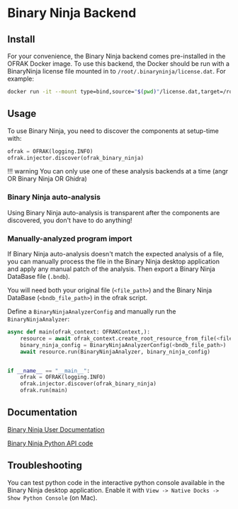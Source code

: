 # Binary Ninja Backend
## Install
For your convenience, the Binary Ninja backend comes pre-installed in the OFRAK Docker image. To use this backend, the Docker should be run with a BinaryNinja license file mounted in to `/root/.binaryninja/license.dat`. For example:
```bash
docker run -it --mount type=bind,source="$(pwd)"/license.dat,target=/root/.binaryninja/license.dat registry.gitlab.com/redballoonsecurity/ofrak/binary-ninja bash
```

## Usage
To use Binary Ninja, you need to discover the components at setup-time with:
```python
ofrak = OFRAK(logging.INFO)
ofrak.injector.discover(ofrak_binary_ninja)
```

!!! warning
    You can only use one of these analysis backends at a time (angr OR Binary Ninja OR Ghidra)

### Binary Ninja auto-analysis
Using Binary Ninja auto-analysis is transparent after the components are discovered, you don't 
have to do anything!

### Manually-analyzed program import
If Binary Ninja auto-analysis doesn't match the expected analysis of a file, you can manually process the 
file in the Binary Ninja desktop application and apply any manual patch of the analysis. Then export 
a Binary Ninja DataBase file (`.bndb`).

You will need both your original file (`<file_path>`) and the Binary Ninja DataBase (`<bndb_file_path>`) 
in the ofrak script.

Define a `BinaryNinjaAnalyzerConfig` and manually run the `BinaryNinjaAnalyzer`:
```python
async def main(ofrak_context: OFRAKContext,):
    resource = await ofrak_context.create_root_resource_from_file(<file_path>)
    binary_ninja_config = BinaryNinjaAnalyzerConfig(<bndb_file_path>)
    await resource.run(BinaryNinjaAnalyzer, binary_ninja_config)


if __name__ == "__main__":
    ofrak = OFRAK(logging.INFO)
    ofrak.injector.discover(ofrak_binary_ninja)
    ofrak.run(main)
```

## Documentation
[Binary Ninja User Documentation](https://docs.binary.ninja/index.html)

[Binary Ninja Python API code](https://github.com/Vector35/binaryninja-api/tree/dev/python)

## Troubleshooting

You can test python code in the interactive python console available in the Binary Ninja desktop 
application. Enable it with `View -> Native Docks -> Show Python Console` (on Mac).
